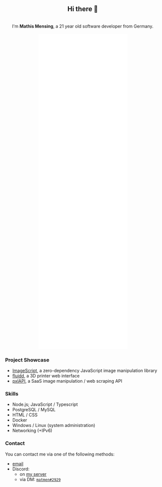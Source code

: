 <div align="center">
    <h2>Hi there 👋</h2><br>
    I'm <b>Mathis Mensing</b>, a 21 year old software developer from Germany.<br><br>
    <img src="./github-metrics.svg" alt="Metrics"><br>
</div>

<h3>Project Showcase</h3>
<ul>
    <li><a href="https://github.com/matmen/ImageScript">ImageScript</a>, a zero-dependency JavaScript image manipulation library</li>
    <li><a href="https://github.com/fluidd-core/fluidd">fluidd</a>, a 3D printer web interface</li>
    <li><a href="https://pxlapi.dev">pxlAPI</a>, a SaaS image manipulation / web scraping API</li>
</ul>

<h3>Skills</h3>
<ul>
    <li>Node.js; JavaScript / Typescript</li>
    <li>PostgreSQL / MySQL</li>
    <li>HTML / CSS</li>
    <li>Docker</li>
    <li>Windows / Linux (system administration)</li>
    <li>Networking (+IPv6)</li>
</ul>

<h3>Contact</h3>
You can contact me via one of the following methods:
<ul>
    <li><a href="mailto:matmen@dreadful.tech">email</a></li>
    <li>
        Discord:
        <ul>
            <li>on <a href="https://discord.gg/8hPrwAH">my server</a></li>
            <li>via DM: <a href="https://discord.com/users/814218541091520562"><code>matmen#2929</code></a></li>
        </ul>
    </li>
</ul>
